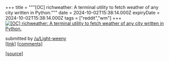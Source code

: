 +++
title = """[OC] richweather: A terminal utility to fetch weather of any city written in Python."""
date = 2024-10-02T15:38:14.000Z
expiryDate = 2024-10-02T15:38:14.000Z
tags = ["reddit","wm"]
+++
[![[OC] richweather: A terminal utility to fetch weather of any city written in Python.](https://preview.redd.it/y8folrob4dsd1.png?width=640&crop=smart&auto=webp&s=7ff103c78bb2861d9e12e03ff6db3801a9539721 "[OC] richweather: A terminal utility to fetch weather of any city written in Python.")](https://www.reddit.com/r/unixporn/comments/1fuj68z/oc_richweather_a_terminal_utility_to_fetch/)

submitted by [/u/Light-weeny](https://www.reddit.com/user/Light-weeny)  
[\[link\]](https://i.redd.it/y8folrob4dsd1.png) [\[comments\]](https://www.reddit.com/r/unixporn/comments/1fuj68z/oc_richweather_a_terminal_utility_to_fetch/)

[[source]](https://www.reddit.com/r/unixporn/comments/1fuj68z/oc_richweather_a_terminal_utility_to_fetch/)
